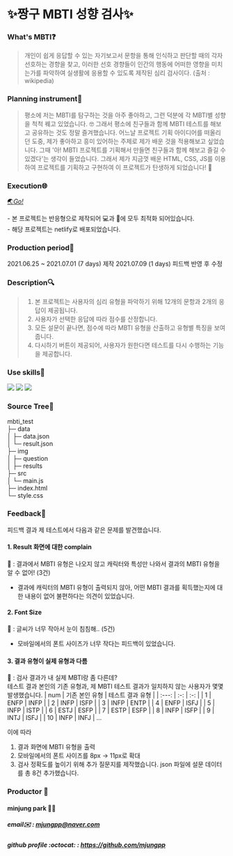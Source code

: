 # ✨짱구 MBTI 성향 검사✨

### What's MBTI❓

> 개인이 쉽게 응답할 수 있는 자기보고서 문항을 통해 인식하고 판단할 때의 각자 선호하는 경향을 찾고, 이러한 선호 경향들이 인간의 행동에 어떠한 영향을 미치는가를 파악하여 실생활에 응용할 수 있도록 제작된 심리 검사이다. (출처 : wikipedia)

### Planning instrument💪

> 평소에 저는 MBTI를 탐구하는 것을 아주 좋아하고, 그런 덕분에 각 MBTI별 성향을 척척 꿰고 있었습니다. 🤓 그래서 평소에 친구들과 함께 MBTI 테스트를 해보고 공유하는 것도 정말 즐겨했습니다. 어느날 프로젝트 기획 아이디어를 떠올리던 도중, 제가 좋아하고 흥미 있어하는 주제로 제가 배운 것을 적용해보고 싶었습니다. 그때 '아! MBTI 프로젝트를 기획해서 만들면 친구들과 함께 해보고 즐길 수 있겠다'는 생각이 들었습니다. 그래서 제가 지금껏 배운 HTML, CSS, JS를 이용하여 프로젝트를 기획하고 구현하여 이 프로젝트가 탄생하게 되었습니다! 👶

### Execution🌐
<a href="https://zzangumbti.netlify.app">🌏<em>Go!</em></a><br/>
<p>- 본 프로젝트는 반응형으로 제작되어 💻과 📱에 모두 최적화 되어있습니다.<br>
- 해당 프로젝트는 netlify로 배포되었습니다.</p>

### Production period📅

2021.06.25 ~ 2021.07.01 (7 days) 제작
2021.07.09 (1 days) 피드백 반영 후 수정

### Description🔍

> 1. 본 프로젝트는 사용자의 심리 유형을 파악하기 위해 12개의 문항과 2개의 응답이 제공됩니다.
> 2. 사용자가 선택한 응답에 따라 점수를 산정합니다.
> 3. 모든 설문이 끝나면, 점수에 따라 MBTI 유형을 산출하고 유형별 특징을 보여줍니다.
> 4. 다시하기 버튼이 제공되어, 사용자가 원한다면 테스트를 다시 수행하는 기능을 제공합니다.

### Use skills🔨

<img src="https://img.shields.io/badge/HTML5-E34F26?style=flat-square&logo=HTML5&logoColor=white"/></a>
<img src="https://img.shields.io/badge/CSS3-1572B6?style=flat-square&logo=CSS3&logoColor=white"/></a>
<img src="https://img.shields.io/badge/JavaScript-F7DF1E?style=flat-square&logo=JavaScript&logoColor=black"/></a>

### Source Tree🌳

mbti_test                 
├─ data                   
│  ├─ data.json           
│  └─ result.json         
├─ img                    
│  ├─ question            
│  ├─ results                     
├─ src                    
│  └─ main.js             
├─ index.html                      
└─ style.css              

### Feedback🔖

피드백 결과 제 테스트에서 다음과 같은 문제를 발견했습니다.

#### 1. Result 화면에 대한 complain

👤 : 결과에서 MBTI 유형은 나오지 않고 캐릭터와 특성만 나와서 결과의 MBTI 유형을 알 수 없어! (3건) <br>
- 결과에 캐릭터의 MBTI 유형이 출력되지 않아, 어떤 MBTI 결과를 획득했는지에 대한 내용이 없어 불편하다는 의견이 있었습니다.

#### 2. Font Size
👤 : 글씨가 너무 작아서 눈이 침침해.. (5건)
- 모바일에서의 폰트 사이즈가 너무 작다는 피드백이 있었습니다.
#### 3. 결과 유형이 실제 유형과 다름

👤 : 검사 결과가 내 실제 MBTI랑 좀 다른데? <br>
테스트 결과 본인의 기존 유형과, 제 MBTI 테스트 결과가 일치하지 않는 사용자가 몇몇 발생했습니다.
| num | 기존 본인 유형 | 테스트 결과 유형 |
| :---: | :-: | :-: |
| 1 | ENFP | INFP |
| 2 | INFP | ISFP |
| 3 | INFP | ENTP |
| 4 | ENFP | ISFJ |
| 5 | INFP | ISTP |
| 6 | ESTJ | ESFP |
| 7 | ESTP | ESFP |
| 8 | INFP | ISFP |
| 9 | INTJ | ISFJ |
| 10 | INFP | INFJ |
...

이에 따라
1. 결과 화면에 MBTI 유형을 출력
2. 모바일에서의 폰트 사이즈를 8px -> 11px로 확대
3. 검사 정확도를 높이기 위해 추가 질문지를 제작했습니다. json 파일에 설문 데이터를 총 8건 추가했습니다.

### Productor :busts_in_silhouette:

#### minjung park 👩‍💻

##### email✉️ : mjungpp@naver.com<br>

##### github profile :octocat: : https://github.com/mjungpp
